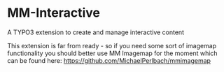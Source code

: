 MM-Interactive
==============

A TYPO3 extension to create and manage interactive content

This extension is far from ready - so if you need some sort of imagemap functionality you should better
use MM Imagemap for the moment which can be found here:
https://github.com/MichaelPerlbach/mmimagemap
